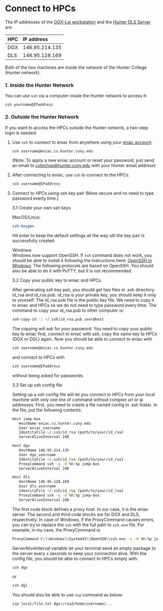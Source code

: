 # Connect to HPCs

The IP addresses of the [DGX-Lei workstation](https://compsci-hunter.gitbook.io/xie-research-group/hpc-environments/summary-of-hpcs/dgx-lei-workstation) and the [Hunter DLS Server](https://compsci-hunter.gitbook.io/xie-research-group/hpc-environments/summary-of-hpcs/hunter-dls-server) are:

| HPC | IP address |
| :--- | :--- |
| DGX | 146.95.214.135 |
| DLS | 146.95.128.169 |

Both of the two machines are inside the network of the Hunter College \(Hunter network\).

### 1. Inside the Hunter Network

You can use `ssh` via a computer inside the Hunter network to access it:

```text
ssh yourname@IPaddress
```

### 2. Outside the Hunter Network

If you want to access the HPCs outside the Hunter network, a two-step login is needed:

1. Use `ssh` to connect to eniac from anywhere using your [eniac account](http://web.archive.org/web/20190726111206/http://www.geography.hunter.cuny.edu/tbw/CS.Linux.Lab.FAQ/department_of_computer_science.faq.htm):

   ```bash
   ssh username@eniac.cs.hunter.cuny.edu
   ```

   \(Note: To apply a new eniac account or reset your password, just send an email to [cstechsp@hunter.cuny.edu](mailto:cstechsp@hunter.cuny.edu) with your Hunter email address\)

2. After connecting to eniac, use `ssh` to connect to the HPCs:

   ```bash
   ssh username@IPaddress
   ```

3. Connect to HPCs using ssh key pair (More secure and no need to type password everty time.)

   3.1 Create your own ssh keys

      MacOS/Linus:  
      ```bash
      ssh-keygen
      ```
      Hit enter to keep the default settings all the way util the key pair is successfully created.  

      Windows:  
      Windows now support OpenSSH. If `ssh` command does not work, you should be able to install it following the instructions here: [OpenSSH in Windows](https://docs.microsoft.com/en-us/windows-server/administration/openssh/openssh_overview). The following protocols are based on OpenSSH. You should also be able to do it with PuTTY, but it is not recommended.

   3.2 Copy your public key to eniac and HPCs.

   After generating ssh key pair, you should get two files in .ssh directory: id_rsa and id_rsa.pub. id_rsa is your private key, you should keep it only to yourself. The id_rsa.pub file is the public key file. We need to copy it to eniac and HPCs so we do not need to type password every time. The command to copy your id_rsa.pub to other computer is:
   ```bash
   ssh-copy-id -i ~/.ssh/id_rsa.pub user@host
   ```
   The copying will ask for your password. You need to copy your public key to eniac first, connect to eniac with ssh, copy the same key to HPCs (DGX or DGL) again. Now you should be able to connect to eniac with
   ```bash
   ssh username@eniac.cs.hunter.cuny.edu
   ```
   and connect to HPCs with
   ```bash
   ssh username@IPaddress
   ```
   without being asked for passwords.

   3.3 Set up ssh config file

   Setting up a ssh config file will let you connect to HPCs from your local machine with only one line of command without complex url or ip addresses. First, you need to create a file named config in .ssh folder. In the file, put the following contents:
   ```bash
   Host jump-box
      HostName eniac.cs.hunter.cuny.edu
      User eniac_username
      IdentityFile ~/.ssh/id_rsa (path/to/your/id_rsa)
      ServerAliveInterval 240

   Host dgx
      HostName 146.95.214.135
      User dgx_username
      IdentityFile ~/.ssh/id_rsa (path/to/your/id_rsa)
      ProxyCommand ssh -q -W %h:%p jump-box
      ServerAliveInterval 240

   Host dls
      HostName 146.95.128.169
      User dls_username
      IdentityFile ~/.ssh/id_rsa (path/to/your/id_rsa)
      ProxyCommand ssh -q -W %h:%p jump-box
      ServerAliveInterval 240
   ```
   The first code block defines a proxy host. In our case, it is the eniac server. The second and third code blocks are for DGX and DLS, respectively. In case of Windows, if the ProxyCommand causes errors, you can try to replace the `ssh` with the full path to `ssh.exe` file. For example, in my case, the ProxyCommand is:
   ```bash
   ProxyCommand C:\\Windows\\System32\\OpenSSH\\ssh.exe -q -W %h:%p jump-box
   ```
   ServerAliveInterval variable let your terminal send an empty package to the server every x seconds to keep your connection alive. With the config file, you should be able to connect to HPCs simply with:
   ```bash
   ssh dgx
   ```
   or
   ```bash
   ssh dgl
   ```
   You should also be able to use `scp` command as below:
   ```text
   scp local/file.txt dgx:/raid/home/username/...
   ```
